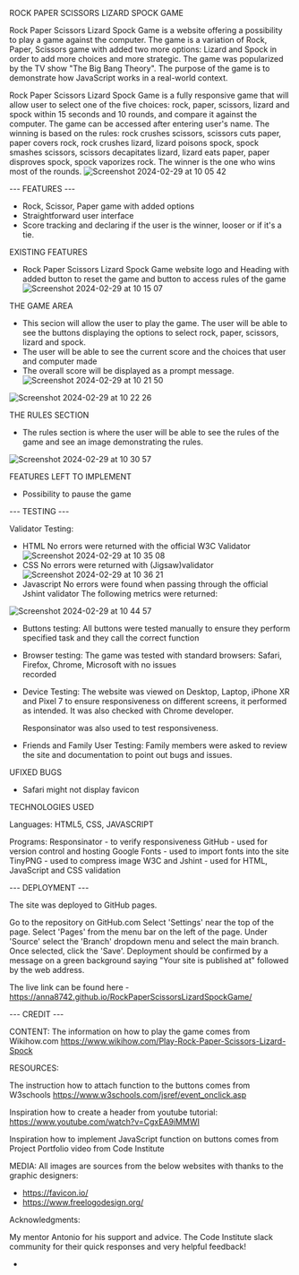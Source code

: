 ROCK PAPER SCISSORS LIZARD SPOCK GAME

Rock Paper Scissors Lizard Spock Game is a website offering a possibility to play a game against the computer. The game is a variation of Rock, Paper, Scissors game with added two more options: Lizard and Spock in order to add more choices and more strategic. The game was popularized by the TV show "The Big Bang Theory". The purpose of the game is to demonstrate how JavaScript works in a real-world context. 

Rock Paper Scissors Lizard Spock Game is a fully responsive game that will allow user to select one of the five choices: rock, paper, scissors, lizard and spock within 15 seconds and 10 rounds, and compare it against the computer. The game can be accessed after entering user's name. The winning is based on the rules: rock crushes scissors, scissors cuts paper, paper covers rock, rock crushes lizard, lizard poisons spock, spock smashes scissors, scissors decapitates lizard, lizard eats paper, paper disproves spock, spock vaporizes rock. The winner is the one who wins most of the rounds. 
![Screenshot 2024-02-29 at 10 05 42](https://github.com/Anna8742/RockPaperScissorsLizardSpockGame/assets/31070626/7453e222-8481-46e5-948f-67c56890ca6b)

--- FEATURES ---
- Rock, Scissor, Paper game with added options
- Straightforward user interface
- Score tracking and declaring if the user is the winner, looser or if it's a tie.

EXISTING FEATURES
- Rock Paper Scissors Lizard Spock Game website logo and Heading with added button to reset the game and button to access rules of the game
  ![Screenshot 2024-02-29 at 10 15 07](https://github.com/Anna8742/RockPaperScissorsLizardSpockGame/assets/31070626/56f7b149-948d-464e-afb1-fb6764e384eb)

THE GAME AREA
- This secion will allow the user to play the game. The user will be able to see the buttons displaying the options to select rock, paper, scissors, lizard and spock.
- The user will be able to see the current score  and the choices that user and computer made
- The overall score will be displayed as a prompt message.
  ![Screenshot 2024-02-29 at 10 21 50](https://github.com/Anna8742/RockPaperScissorsLizardSpockGame/assets/31070626/1765457b-db4a-4939-b248-32011407c933)

  
![Screenshot 2024-02-29 at 10 22 26](https://github.com/Anna8742/RockPaperScissorsLizardSpockGame/assets/31070626/70efed09-d75a-4717-b779-2aaf15469c8d)

THE RULES SECTION

- The rules section is where the user will be able to see the rules of the game and see an image demonstrating the rules. 


![Screenshot 2024-02-29 at 10 30 57](https://github.com/Anna8742/RockPaperScissorsLizardSpockGame/assets/31070626/fee5e684-d203-4f14-9b30-27743b3d982e)

FEATURES LEFT TO IMPLEMENT
- Possibility to pause the game

--- TESTING --- 

Validator Testing:
- HTML
  No errors were returned with the official W3C Validator
 ![Screenshot 2024-02-29 at 10 35 08](https://github.com/Anna8742/RockPaperScissorsLizardSpockGame/assets/31070626/148b98b4-67cc-4d56-8a77-ddadf5b635c0)
- CSS
  No errors were returned with (Jigsaw)validator
  ![Screenshot 2024-02-29 at 10 36 21](https://github.com/Anna8742/RockPaperScissorsLizardSpockGame/assets/31070626/6650e219-ad9a-452e-86ef-3694cb9446d2)
- Javascript
  No errors were found when passing through the official Jshint validator
  The following metrics were returned:
  
![Screenshot 2024-02-29 at 10 44 57](https://github.com/Anna8742/RockPaperScissorsLizardSpockGame/assets/31070626/5b90ec45-d168-458a-bbd8-eb718582846e)

- Buttons testing:
  All buttons were tested manually to ensure they perform specified task and they call the correct function

- Browser testing:
  The game was tested with standard browsers: Safari, Firefox, Chrome, Microsoft with no issues   
  recorded

- Device Testing:
    The website was viewed on Desktop, Laptop, iPhone XR and Pixel 7 to ensure responsiveness on     different screens, it performed as intended. It was also checked with Chrome developer.

    Responsinator was also used to test responsiveness.

- Friends and Family User Testing:
   Family members were asked to review the site and documentation to point out bugs and  issues.

UFIXED BUGS
- Safari might not display favicon

TECHNOLOGIES USED

Languages: HTML5, CSS, JAVASCRIPT

Programs: 
        Responsinator - to verify responsiveness
        GitHub - used for version control and hosting
        Google Fonts - used to import fonts into the site
        TinyPNG - used to compress image
        W3C and Jshint - used for HTML, JavaScript and CSS validation


--- DEPLOYMENT ---

The site was deployed to GitHub pages.

Go to the repository on GitHub.com Select 'Settings' near the top of the page. Select 'Pages' from the menu bar on the left of the page. Under 'Source' select the 'Branch' dropdown menu and select the main branch. Once selected, click the 'Save'. Deployment should be confirmed by a message on a green background saying "Your site is published at" followed by the web address.

The live link can be found here - https://anna8742.github.io/RockPaperScissorsLizardSpockGame/

--- CREDIT ---

CONTENT:
The information on how to play the game comes from Wikihow.com 
https://www.wikihow.com/Play-Rock-Paper-Scissors-Lizard-Spock

RESOURCES:

The instruction how to attach function to the buttons comes from W3schools
https://www.w3schools.com/jsref/event_onclick.asp

Inspiration how to create a header from youtube tutorial:
https://www.youtube.com/watch?v=CgxEA9iMMWI

Inspiration how to implement JavaScript function on buttons comes from Project Portfolio video  from Code Institute

MEDIA: 
All images  are sources from the below websites with thanks to the graphic designers:
- https://favicon.io/
- https://www.freelogodesign.org/

Acknowledgments:

My mentor Antonio for his support and advice. The Code Institute slack community for their quick responses and very helpful feedback!





- 

  

